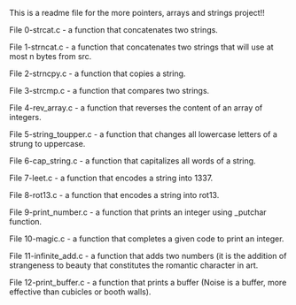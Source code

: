 This is a readme file for the more pointers, arrays and strings project!!

File 0-strcat.c - a function that concatenates two strings.

File 1-strncat.c - a function that concatenates two strings that will use at most n bytes from src.

File 2-strncpy.c - a function that copies a string.

File 3-strcmp.c - a function that compares two strings.

File 4-rev_array.c - a function that reverses the content of an array of integers.

File 5-string_toupper.c - a function that changes all lowercase letters of a strung to uppercase.

File 6-cap_string.c - a function that capitalizes all words of a string.

File 7-leet.c - a function that encodes a string into 1337.

File 8-rot13.c - a function that encodes a string into rot13.

File 9-print_number.c - a function that prints an integer using _putchar function.

File 10-magic.c - a function that completes a given code to print an integer.

File 11-infinite_add.c - a function that adds two numbers (it is the addition of strangeness to beauty that constitutes the romantic character in art.

File 12-print_buffer.c - a function that prints a buffer (Noise is a buffer, more effective than cubicles or booth walls).
